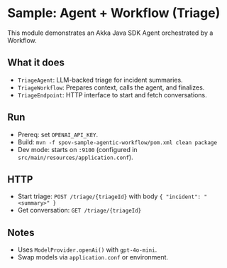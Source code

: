 # Sample: Agent + Workflow (Triage)

This module demonstrates an Akka Java SDK Agent orchestrated by a Workflow.

## What it does
- `TriageAgent`: LLM-backed triage for incident summaries.
- `TriageWorkflow`: Prepares context, calls the agent, and finalizes.
- `TriageEndpoint`: HTTP interface to start and fetch conversations.

## Run
- Prereq: set `OPENAI_API_KEY`.
- Build: `mvn -f spov-sample-agentic-workflow/pom.xml clean package`
- Dev mode: starts on `:9100` (configured in `src/main/resources/application.conf`).

## HTTP
- Start triage: `POST /triage/{triageId}` with body `{ "incident": "<summary>" }`
- Get conversation: `GET /triage/{triageId}`

## Notes
- Uses `ModelProvider.openAi()` with `gpt-4o-mini`.
- Swap models via `application.conf` or environment.
